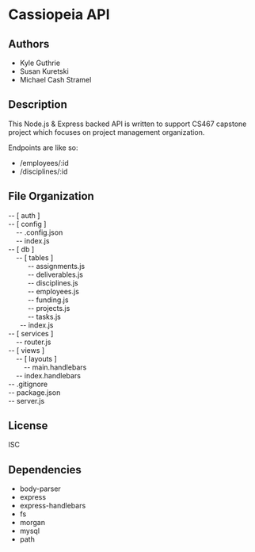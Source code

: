 <h1> Cassiopeia API </h1>

<h2> Authors</h2>
<ul>
<li> Kyle Guthrie </li>
<li> Susan Kuretski </li>
<li> Michael Cash Stramel </li>
</ul>

<h2>Description</h2>
<p> This Node.js & Express backed API is written to support CS467 capstone project which focuses on project management
organization. 
</p>
<p>Endpoints are like so: 
<ul>
  <li>/employees/:id</li>
  <li>/disciplines/:id</li>
</ul>
</p>
<h2>File Organization</h2>
<p>
-- [ auth ]<br>
-- [ config ]<br>
&nbsp&nbsp&nbsp&nbsp-- .config.json<br>
&nbsp&nbsp&nbsp&nbsp-- index.js<br>
-- [ db ]<br>
&nbsp&nbsp&nbsp&nbsp-- [ tables ]<br>
&nbsp&nbsp&nbsp&nbsp&nbsp&nbsp&nbsp&nbsp&nbsp&nbsp-- assignments.js<br>
&nbsp&nbsp&nbsp&nbsp&nbsp&nbsp&nbsp&nbsp&nbsp&nbsp-- deliverables.js<br>
&nbsp&nbsp&nbsp&nbsp&nbsp&nbsp&nbsp&nbsp&nbsp&nbsp-- disciplines.js<br>
&nbsp&nbsp&nbsp&nbsp&nbsp&nbsp&nbsp&nbsp&nbsp&nbsp-- employees.js<br>
&nbsp&nbsp&nbsp&nbsp&nbsp&nbsp&nbsp&nbsp&nbsp&nbsp-- funding.js<br>
&nbsp&nbsp&nbsp&nbsp&nbsp&nbsp&nbsp&nbsp&nbsp&nbsp-- projects.js<br>
&nbsp&nbsp&nbsp&nbsp&nbsp&nbsp&nbsp&nbsp&nbsp&nbsp-- tasks.js<br>
&nbsp&nbsp&nbsp&nbsp&nbsp&nbsp-- index.js<br>
-- [ services ]<br>
&nbsp&nbsp&nbsp&nbsp-- router.js<br>
-- [ views ]<br>
&nbsp&nbsp&nbsp&nbsp-- [ layouts ]<br>
&nbsp&nbsp&nbsp&nbsp&nbsp&nbsp&nbsp&nbsp-- main.handlebars<br>
&nbsp&nbsp&nbsp&nbsp-- index.handlebars<br>
-- .gitignore<br>
-- package.json<br>
-- server.js<br>
</p>
<h2>License</h2>
ISC
<h2>Dependencies</h2>
<ul>
<li>body-parser</li>
<li>express</li>
<li>express-handlebars</li>
<li>fs</li>
<li>morgan</li>
<li>mysql</li>
<li>path</li>
</ul>
